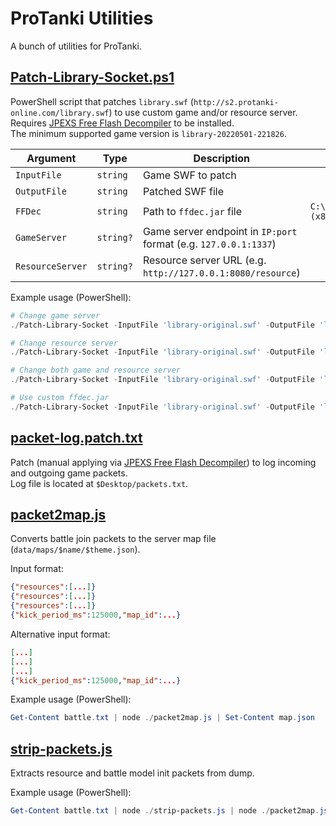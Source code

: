 # ProTanki Utilities

A bunch of utilities for ProTanki.

## [Patch-Library-Socket.ps1](Patch-Library-Socket.ps1)

PowerShell script that patches `library.swf` (`http://s2.protanki-online.com/library.swf`) to use custom game and/or resource server.  
Requires [JPEXS Free Flash Decompiler](https://github.com/jindrapetrik/jpexs-decompiler) to be installed.  
The minimum supported game version is `library-20220501-221826`.

| Argument         | Type      | Description                                                      | Default value                            |
|------------------|-----------|------------------------------------------------------------------|------------------------------------------|
| `InputFile`      | `string`  | Game SWF to patch                                                |                                          |
| `OutputFile`     | `string`  | Patched SWF file                                                 |                                          |
| `FFDec`          | `string`  | Path to `ffdec.jar` file                                         | `C:\Program Files (x86)\FFDec\ffdec.jar` |
| `GameServer`     | `string?` | Game server endpoint in `IP:port` format (e.g. `127.0.0.1:1337`) |                                          |
| `ResourceServer` | `string?` | Resource server URL (e.g. `http://127.0.0.1:8080/resource`)      |                                          |

Example usage (PowerShell):
```powershell
# Change game server
./Patch-Library-Socket -InputFile 'library-original.swf' -OutputFile 'library.swf' -GameServer '127.0.0.1:1337'

# Change resource server
./Patch-Library-Socket -InputFile 'library-original.swf' -OutputFile 'library.swf' -ResourceServer 'http://127.0.0.1:8080/resource'

# Change both game and resource server
./Patch-Library-Socket -InputFile 'library-original.swf' -OutputFile 'library.swf' -GameServer '127.0.0.1:1337' -ResourceServer 'http://127.0.0.1:8080/resource'

# Use custom ffdec.jar
./Patch-Library-Socket -InputFile 'library-original.swf' -OutputFile 'library.swf' -FFDec 'ffdec.jar' -GameServer '127.0.0.1:1337'
```

## [packet-log.patch.txt](packet-log.patch.txt)

Patch (manual applying via [JPEXS Free Flash Decompiler](https://github.com/jindrapetrik/jpexs-decompiler)) to log incoming and outgoing game packets.  
Log file is located at `$Desktop/packets.txt`.

## [packet2map.js](packet2map.js)

Converts battle join packets to the server map file (`data/maps/$name/$theme.json`).

Input format:
```json
{"resources":[...]}
{"resources":[...]}
{"resources":[...]}
{"kick_period_ms":125000,"map_id":...}
```

Alternative input format:
```json
[...]
[...]
[...]
{"kick_period_ms":125000,"map_id":...}
```

Example usage (PowerShell):
```powershell
Get-Content battle.txt | node ./packet2map.js | Set-Content map.json
```

## [strip-packets.js](strip-packets.js)

Extracts resource and battle model init packets from dump.

Example usage (PowerShell):
```powershell
Get-Content battle.txt | node ./strip-packets.js | node ./packet2map.js | Set-Content map.json
```
